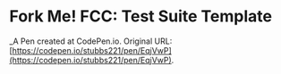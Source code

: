 # Fork Me! FCC: Test Suite Template
 _A Pen created at CodePen.io. Original URL: [https://codepen.io/stubbs221/pen/EqjVwP](https://codepen.io/stubbs221/pen/EqjVwP).

 